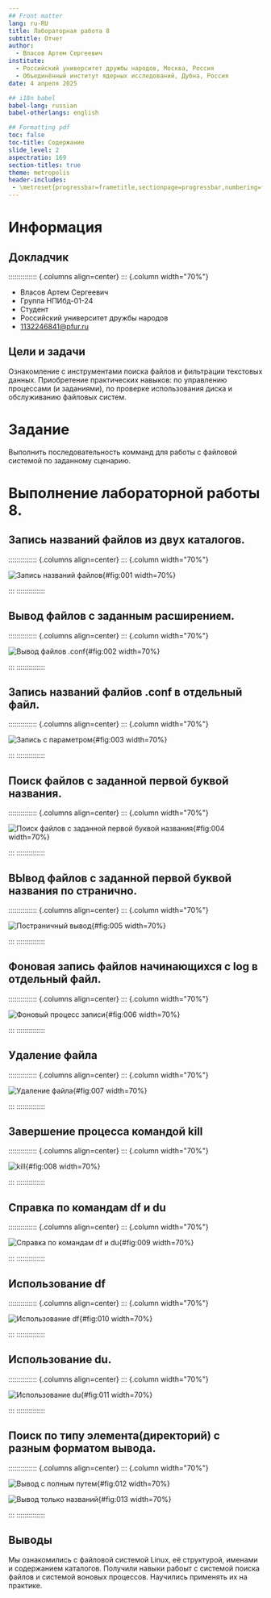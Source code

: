 ```yaml
---
## Front matter
lang: ru-RU
title: Лабораторная работа 8
subtitle: Отчет
author:
  - Власов Артем Сергеевич
institute:
  - Российский университет дружбы народов, Москва, Россия
  - Объединённый институт ядерных исследований, Дубна, Россия
date: 4 апреля 2025

## i18n babel
babel-lang: russian
babel-otherlangs: english

## Formatting pdf
toc: false
toc-title: Содержание
slide_level: 2
aspectratio: 169
section-titles: true
theme: metropolis
header-includes:
 - \metroset{progressbar=frametitle,sectionpage=progressbar,numbering=fraction}
---
```


# Информация

## Докладчик

:::::::::::::: {.columns align=center}
::: {.column width="70%"}

  * Власов Артем Сергеевич
  * Группа НПИбд-01-24
  * Студент
  * Российский университет дружбы народов
  * [1132246841@pfur.ru](mailto:1132246841@pfur.ru)


## Цели и задачи

Ознакомление с инструментами поиска файлов и фильтрации текстовых данных.
Приобретение практических навыков: по управлению процессами (и заданиями), по проверке использования диска и обслуживанию файловых систем.

# Задание

Выполнить последовательность комманд для работы с файловой системой по заданному сценарию.
                                                    
# Выполнение лабораторной работы 8.

## Запись названий файлов из двух каталогов.

:::::::::::::: {.columns align=center}
::: {.column width="70%"}

![Запись названий файлов](image/1.png){#fig:001 width=70%}

:::
::::::::::::::


## Вывод файлов с заданным расширением.

:::::::::::::: {.columns align=center}
::: {.column width="70%"}

![Вывод файлов .conf](image/2.png){#fig:002 width=70%}

:::
::::::::::::::


## Запись названий фалйов .conf в отдельный файл.

:::::::::::::: {.columns align=center}
::: {.column width="70%"}

![Запись с параметром](image/3.png){#fig:003 width=70%}

:::
::::::::::::::


## Поиск файлов с заданной первой буквой названия.

:::::::::::::: {.columns align=center}
::: {.column width="70%"}

![Поиск файлов с заданной первой буквой названия](image/4.png){#fig:004 width=70%}

:::
::::::::::::::


## ВЫвод файлов с заданной первой буквой названия по странично.

:::::::::::::: {.columns align=center}
::: {.column width="70%"}

![Постраничный вывод](image/5.png){#fig:005 width=70%}

:::
::::::::::::::


## Фоновая запись файлов начинающихся с log в отдельный файл.

:::::::::::::: {.columns align=center}
::: {.column width="70%"}

![Фоновый процесс записи](image/6.png){#fig:006 width=70%}

:::
::::::::::::::


## Удаление файла

:::::::::::::: {.columns align=center}
::: {.column width="70%"}

![Удаление файла](image/7.png){#fig:007 width=70%}

:::
::::::::::::::

## Завершение процесса командой kill

:::::::::::::: {.columns align=center}
::: {.column width="70%"}

![kill](image/8.png){#fig:008 width=70%}

:::
::::::::::::::


## Справка по командам df и du

:::::::::::::: {.columns align=center}
::: {.column width="70%"}

![Справка по командам df и du](image/9.png){#fig:009 width=70%}

:::
::::::::::::::



## Использование df

:::::::::::::: {.columns align=center}
::: {.column width="70%"}

![Использование df](image/10.png){#fig:010 width=70%}

:::
::::::::::::::


## Использование du. 

:::::::::::::: {.columns align=center}
::: {.column width="70%"}

![Использование du](image/11.png){#fig:011 width=70%}

:::
::::::::::::::


## Поиск по типу элемента(директорий) с разным форматом вывода.

:::::::::::::: {.columns align=center}
::: {.column width="70%"}

![Вывод с полным путем](image/12.png){#fig:012 width=70%}

![Вывод только названий](image/13.png){#fig:013 width=70%}

:::
::::::::::::::



## Выводы
Мы ознакомились с файловой системой Linux, её структурой, именами и содержанием каталогов. Получили навыки рабоыт с системой поиска файлов и системой воновых процессов. Научились применять их на практике.
